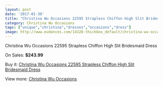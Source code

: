 ```yaml
---
layout: post
date: '2017-01-30'
title: "Christina Wu Occasions 22595 Strapless Chiffon High Slit Bridesmaid Dress"
category: Christina Wu Occasions
tags: ["unique","christina","dresses","occasions","dress"]
image: http://www.eudances.com/14328-thickbox_default/christina-wu-occasions-22595-strapless-chiffon-high-slit-bridesmaid-dress.jpg
---
```

Christina Wu Occasions 22595 Strapless Chiffon High Slit Bridesmaid Dress

On Sales: **$243.99**
<a href="https://www.eudances.com/en/christina-wu-occasions/4301-christina-wu-occasions-22595-strapless-chiffon-high-slit-bridesmaid-dress.html"><amp-img layout="responsive" width="600" height="600" src="//www.eudances.com/14328-thickbox_default/christina-wu-occasions-22595-strapless-chiffon-high-slit-bridesmaid-dress.jpg" alt="Christina Wu Occasions 22595 Strapless Chiffon High Slit Bridesmaid Dress 0" /></a>
<a href="https://www.eudances.com/en/christina-wu-occasions/4301-christina-wu-occasions-22595-strapless-chiffon-high-slit-bridesmaid-dress.html"><amp-img layout="responsive" width="600" height="600" src="//www.eudances.com/14329-thickbox_default/christina-wu-occasions-22595-strapless-chiffon-high-slit-bridesmaid-dress.jpg" alt="Christina Wu Occasions 22595 Strapless Chiffon High Slit Bridesmaid Dress 1" /></a>
<a href="https://www.eudances.com/en/christina-wu-occasions/4301-christina-wu-occasions-22595-strapless-chiffon-high-slit-bridesmaid-dress.html"><amp-img layout="responsive" width="600" height="600" src="//www.eudances.com/14330-thickbox_default/christina-wu-occasions-22595-strapless-chiffon-high-slit-bridesmaid-dress.jpg" alt="Christina Wu Occasions 22595 Strapless Chiffon High Slit Bridesmaid Dress 2" /></a>
<a href="https://www.eudances.com/en/christina-wu-occasions/4301-christina-wu-occasions-22595-strapless-chiffon-high-slit-bridesmaid-dress.html"><amp-img layout="responsive" width="600" height="600" src="//www.eudances.com/14331-thickbox_default/christina-wu-occasions-22595-strapless-chiffon-high-slit-bridesmaid-dress.jpg" alt="Christina Wu Occasions 22595 Strapless Chiffon High Slit Bridesmaid Dress 3" /></a>

Buy it: [Christina Wu Occasions 22595 Strapless Chiffon High Slit Bridesmaid Dress](https://www.eudances.com/en/christina-wu-occasions/4301-christina-wu-occasions-22595-strapless-chiffon-high-slit-bridesmaid-dress.html "Christina Wu Occasions 22595 Strapless Chiffon High Slit Bridesmaid Dress")

View more: [Christina Wu Occasions](https://www.eudances.com/en/59-christina-wu-occasions "Christina Wu Occasions")